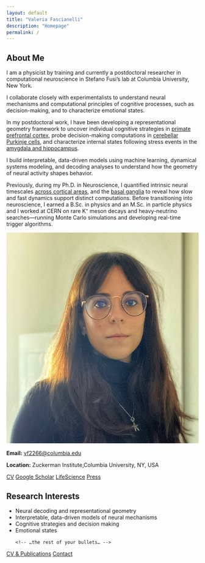 ```yaml
---
layout: default
title: "Valeria Fascianelli"
description: "Homepage"
permalink: /
---
```


<div class="content-wrapper" markdown="1">

<section class="card section">
  <h2>About Me</h2>
  <div class="about-content">
    <div class="about-text">
     <p>
        I am a physicist by training and currently a postdoctoral researcher in computational neuroscience in Stefano Fusi’s lab at Columbia University, New York.
      </p>
      <p>
       I collaborate closely with experimentalists to understand neural mechanisms and computational principles of cognitive processes, such as decision-making, and to characterize emotional states.
      </p>
      <p>
        In my postdoctoral work, I have been developing a representational geometry framework to uncover individual cognitive strategies in
        <a href="https://www.nature.com/articles/s41467-024-50503-w" target="_blank">primate prefrontal cortex</a>,
        probe decision-making computations in
        <a href="https://www.biorxiv.org/content/10.1101/2024.09.13.612926v1" target="_blank">cerebellar Purkinje cells</a>,
        and characterize internal states following stress events in the
        <a href="https://www.nature.com/articles/s41586-024-08241-y" target="_blank">amygdala and hippocampus</a>.
      </p>
      <p>
        I build interpretable, data-driven models using machine learning, dynamical systems modeling, and decoding analyses to understand how the geometry of neural activity shapes behavior.
      </p>
      <p>
        Previously, during my Ph.D. in Neuroscience, I quantified intrinsic neural timescales <a href="https://academic.oup.com/cercor/article/29/1/230/4708292?login=false" target="_blank">across cortical areas</a>, and the <a href="https://www.nature.com/articles/s41598-021-00512-2" target="_blank">basal ganglia</a> to reveal how slow and fast dynamics support distinct computations. Before transitioning into neuroscience, I earned a B.Sc. in physics and an M.Sc. in particle physics and I worked at CERN on rare K⁺ meson decays and heavy-neutrino searches—running Monte Carlo simulations and developing real-time trigger algorithms.
      </p>
    </div>
    <div class="about-pic">
      <img src="/assets/img/image_VF.jpg" alt="Valeria Fascianelli">
      <div class="contact-info">
      <p><strong>Email:</strong> <a href="mailto:vf2266@columbia.edu">vf2266@columbia.edu</a></p>
      <p><strong>Location:</strong> Zuckerman Institute,Columbia University, NY, USA</p>
      <p class="social-links">
        <a href="/assets/pdf/CV_Valeria_Fascianelli.pdf" target="_blank">CV</a>
        <a href="https://scholar.google.com/citations?user=z_weYNIAAAAJ" target="_blank">Google Scholar</a>
        <a href="https://zuckermaninstitute.columbia.edu/science-life-valeria-fascianelli" target="_blank">LifeScience</a>
        <a href="https://lavocedinewyork.com/new-york/2025/04/30/un-omaggio-a-davide-giri-un-panel-sui-sistemi-complessi-al-consolato-generale/" target="_blank">Press</a>
      </p>
    </div>
    </div>
  </div>
</section>

<section class="card section">
  <h2>Research Interests</h2>
  <ul class="research-interests">
    <li> Neural decoding and representational geometry </li> 
    <li> Interpretable, data-driven models of neural mechanisms </li>
    <li> Cognitive strategies and decision making </li>
    <li> Emotional states </li>
    

    <!-- …the rest of your bullets… -->
  </ul>
</section>

<div class="contact-links">
  <a href="/assets/pdf/CV_Valeria_Fascianelli.pdf">CV &amp; Publications</a>
  <a href="/contact/">Contact</a>
</div>

</div>
